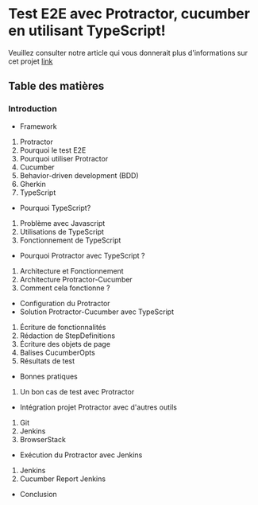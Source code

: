 # Test E2E avec Protractor, cucumber en utilisant TypeScript!

Veuillez consulter notre article qui vous donnerait plus d'informations sur cet projet [link](https://www.linkedin.com/in/zied-hannachi-109247122/?originalSubdomain=fr)

## Table des matières 
### Introduction	
- Framework	
 1.  Protractor	
2.  Pourquoi le test E2E	
3. Pourquoi utiliser Protractor	
4. Cucumber	
5. Behavior-driven development (BDD)	
6.  Gherkin	
7. TypeScript	
- Pourquoi TypeScript?	
1. Problème avec Javascript	
2. Utilisations de TypeScript	
3. Fonctionnement de TypeScript	
- Pourquoi Protractor avec TypeScript ?	
1. Architecture et Fonctionnement	
2. Architecture Protractor-Cucumber	
3. Comment cela fonctionne ?	
- Configuration du Protractor	
- Solution Protractor-Cucumber avec TypeScript	
1. Écriture de fonctionnalités	
2. Rédaction de StepDefinitions	
3. Écriture des objets de page	
4. Balises CucumberOpts	
5. Résultats de test	
- Bonnes pratiques	
1. Un bon cas de test avec Protractor	
- Intégration projet Protractor avec d'autres outils	
1. Git	
2. Jenkins	
3. BrowserStack	
- Exécution du Protractor avec Jenkins	
1. Jenkins	
2. Cucumber Report Jenkins	
- Conclusion	




